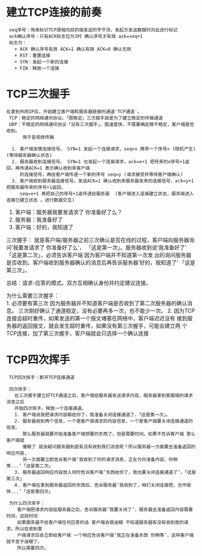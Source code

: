 # 建立TCP连接的前奏
     seq序号：用来标识TCP源端向目的端发送的字节流，发起方发送数据时对此进行标记
     ack确认序号：只有ACK标志位为1时 确认序号才有效 ack=seq+1
     标志为：
       + ACK 确认序号有效 ACK=1 确认有效 ACK=0 确认无效
       + RST：重置连接
       + SYN：发起一个新的连接
       + FIN：释放一个连接

#  TCP三次握手  
    在拿到外网IP后，开始建立客户端和服务器链接的通道'TCP通道'。
     TCP：稳定的网络通讯协议。「图稳定」三次握手就是为了建立稳定的传输通道
     UDP：不稳定的网络通讯协议「没有三次握手」，图速度快，不需要确定稳不稳定，客户端是否收到。
          用于音视频传输

      1. 客户端发情连接信号。 SYN=1 发起一个连接请求，seq=x 携带一个序号x (随机产生) (等待服务器确认状态)
      2. 服务器收到连接信号。 SYN=1 也发起一个连接请求，ack=x+1 把传来的x序号+1返回，再传递ACK=1 表示确认收到来客户端
         的连接信号，再给客户端传递一个新的序号 seq=y (请求接受并等待客户端确认)
      3. 客户端收到服务器连接信号。发送ACK=1 确认收到来服务器发来的连接信号，ack=y+1 把服务器传来的序号+1返回，
         seq=x+1 再把自己的序号+1返传递给服务器  (客户端进入连接建立状态，服务端进入连接已建立状态 。进行数据交互) 
  
   1. 客户端：服务器我要发请求了 你准备好了么？ 
   2. 服务器：我准备好了
   3. 客户端：好的，我知道了

   三次握手：
      就是客户端/服务器之前三次确认是否在线的过程，客户端向服务器询问’我要发请求了 你准备好了么‘，
     「这是第一次」。服务器收到说‘我准备好了’ 「这是第二次」，必须告诉客户端 因为客户端并不知道第一次发
      出的询问服务器是否收到。客户端收到服务器确认的消息后再告诉服务器‘好的，我知道了’ 「这是第三次」。
   
   总结：请求-应答的模式。双方互相确认身份并约定建议连接。        

   为什么需要三次握手：  
     1. 必须要有第三次 因为服务器并不知道客户端是否收到了第二次服务器的确认消息。
        三次刚好确认了通道稳定，没有必要再多一次，也不能少一次。
     2. 因为TCP连接会超时重传，如果发送的第一个报文堵塞在网络中，客户端迟迟没有
        接到服务器的返回报文，就会发生超时重传，如果没有第三次握手，可能会建立两
        个TCP连接，加了第三次握手，客户端就会只选择一个确认连接      


#  TCP四次挥手  
     TCP四次挥手：断开TCP连接通道

     四次挥手：
       在三次握手建立好TCP通道之后，客户端给服务器发送请求内容，服务器拿到客服端的请求消息之后
       开始四次挥手，释放一个连接通道。
       1. 客户端说我把请求内容都给你了，我准备关闭连接通道了，「这是第一次」。 
       2. 服务器收到两个信息，一个是客户端请求的内容信息，一个是客户端要关闭连接通道的信息。
          那么服务器就要开始准备客户端想要的东西了，但是需要时间。如果不告诉客户端 那么客户端就
          傻眼了 就会疑问服务器到底有没有收到我们消息呢？所以服务器一方面要去准备返回的响应内容，
          另一方面要立即告诉客户端‘我收到了你的请求消息，正在为你准备内容，你稍等...’「这是第二次」
       3. 服务器返回响应内容放入同时告诉客户端‘东西给你了，我也要关闭连接通道了’，「这是第三次」
       4. 客户端在拿到服务器返回的东西后，告诉服务器‘我收到了，咱们关闭连接把，合作愉快...’「这是第四次」
     
     为什么四次挥手：
        客户端把请求内容给服务器之后，告诉服务器‘我要关闭了’，服务器去准备返回内容需要时间，这段时间
        如果服务器不给客户端任何应答的话 客户端会很迷糊 不知道服务器有没有收到我的请求。所以在收到客
        户端请求后会立即给客户端 一个响应告诉客户端‘我正在准备东西 你稍等’，这样客户端就不至于迷糊了。
        所以需要四次。 